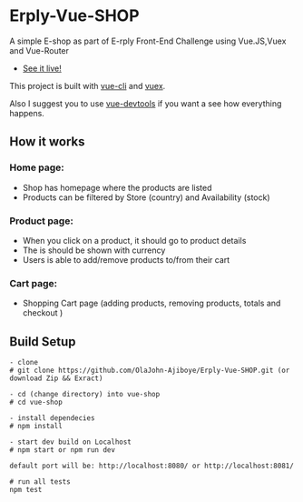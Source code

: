 ﻿# Erply-Vue-SHOP

A simple E-shop as part of E-rply Front-End Challenge using Vue.JS,Vuex and Vue-Router

- [See it live!](https://erply-frontend-shop.firebaseapp.com/#/)

This project is built with [vue-cli](https://github.com/vuejs/vue-cli) and [vuex](https://github.com/vuejs/vuex).

Also I suggest you to use [vue-devtools](https://github.com/vuejs/vue-devtools) if you want a see how everything happens.

## How it works
###  Home page:
- Shop has homepage where the products are listed
- Products can be filtered by Store (country) and Availability (stock)
###  Product page:
- When you click on a product, it should go to product details
- The is should be shown with currency
- Users is  able to add/remove products to/from their cart
###  Cart page:
- Shopping Cart page (adding products, removing products, totals and checkout )
## Build Setup

```
- clone 
# git clone https://github.com/OlaJohn-Ajiboye/Erply-Vue-SHOP.git (or download Zip && Exract)

- cd (change directory) into vue-shop
# cd vue-shop

- install dependecies
# npm install

- start dev build on Localhost
# npm start or npm run dev

default port will be: http://localhost:8080/ or http://localhost:8081/

# run all tests
npm test
```

